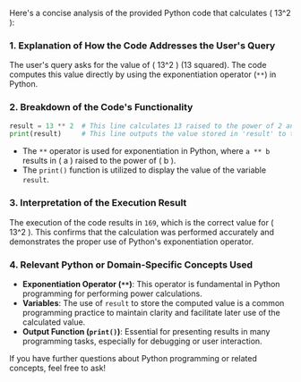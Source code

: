 Here's a concise analysis of the provided Python code that calculates \( 13^2 \):

### 1. Explanation of How the Code Addresses the User's Query
The user's query asks for the value of \( 13^2 \) (13 squared). The code computes this value directly by using the exponentiation operator (`**`) in Python.

### 2. Breakdown of the Code's Functionality
```python
result = 13 ** 2  # This line calculates 13 raised to the power of 2 and stores the result in the variable 'result'.
print(result)     # This line outputs the value stored in 'result' to the console.
```
- The `**` operator is used for exponentiation in Python, where `a ** b` results in \( a \) raised to the power of \( b \).
- The `print()` function is utilized to display the value of the variable `result`.

### 3. Interpretation of the Execution Result
The execution of the code results in `169`, which is the correct value for \( 13^2 \). This confirms that the calculation was performed accurately and demonstrates the proper use of Python's exponentiation operator.

### 4. Relevant Python or Domain-Specific Concepts Used
- **Exponentiation Operator (`**`)**: This operator is fundamental in Python programming for performing power calculations.
- **Variables**: The use of `result` to store the computed value is a common programming practice to maintain clarity and facilitate later use of the calculated value.
- **Output Function (`print()`)**: Essential for presenting results in many programming tasks, especially for debugging or user interaction.

If you have further questions about Python programming or related concepts, feel free to ask!